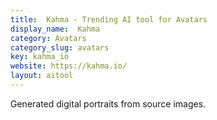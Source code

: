 ```yaml
---
title:  Kahma - Trending AI tool for Avatars
display_name:  Kahma
category: Avatars
category_slug: avatars
key: kahma_io
website: https://kahma.io/
layout: aitool
---
```


Generated digital portraits from source images.
